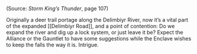 
(Source: *Storm King’s Thunder*, page 107)

Originally a deer trail portage along the Delimbiyr River, now it’s a vital part of the expanded [[Delimbiyr Road]], and a point of contention: Do we expand the river and dig up a lock system, or just leave it be? Expect the Alliance or the Gauntlet to have some suggestions while the Enclave wishes to keep the falls the way it is. Intrigue.
